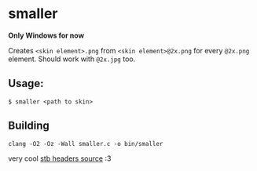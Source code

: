 # smaller
**Only Windows for now**

Creates `<skin element>.png` from `<skin element>@2x.png` for every `@2x.png` element. Should work with `@2x.jpg` too.

## Usage:
```console
$ smaller <path to skin>
```

## Building

```console
clang -O2 -Oz -Wall smaller.c -o bin/smaller
```

very cool [stb headers source](https://github.com/nothings/stb) :3